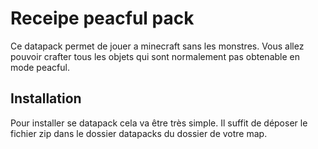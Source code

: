 # Receipe peacful pack

Ce datapack permet de jouer a minecraft sans les monstres.
Vous allez pouvoir crafter tous les objets qui sont normalement pas obtenable en mode peacful.

## Installation

Pour installer se datapack cela va être très simple. Il suffit de déposer le fichier zip dans le dossier datapacks du dossier de votre map.
